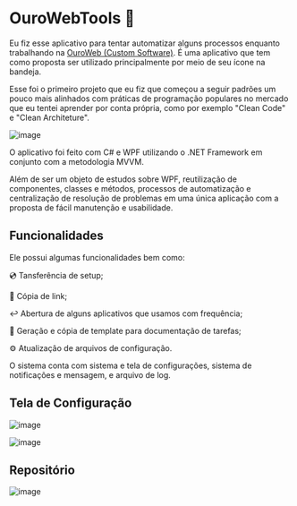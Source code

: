 # OuroWebTools :toolbox:

Eu fiz esse aplicativo para tentar automatizar alguns processos enquanto trabalhando na [OuroWeb (Custom Software)](https://customsoftware.com.br/). É uma aplicativo que tem como proposta ser utilizado principalmente por meio de seu ícone na bandeja.

Esse foi o primeiro projeto que eu fiz que começou a seguir padrões um pouco mais alinhados com práticas de programação populares no mercado que eu tentei aprender por conta própria, como por exemplo "Clean Code" e "Clean Architeture".

![image](https://user-images.githubusercontent.com/35270174/212320230-8fafd3d7-058f-428f-a07b-e4d59611036b.png)


O aplicativo foi feito com C# e WPF utilizando o .NET Framework em conjunto com a metodologia MVVM.

Além de ser um objeto de estudos sobre WPF, reutilização de componentes, classes e métodos, processos de automatização e centralização de resolução de problemas em uma única aplicação com a proposta de fácil manutenção e usabilidade.

## Funcionalidades

Ele possui algumas funcionalidades bem como:

:cd: Tansferência de setup;

:link: Cópia de link;

:leftwards_arrow_with_hook: Abertura de alguns aplicativos que usamos com frequência;

:pencil: Geração e cópia de template para documentação de tarefas;

:gear: Atualização de arquivos de configuração.

O sistema conta com sistema e tela de configurações, sistema de notificações e mensagem, e arquivo de log.

## Tela de Configuração

![image](https://user-images.githubusercontent.com/35270174/197627760-c5237a7f-c29f-4188-af0d-427a8c2bba86.png)

![image](https://user-images.githubusercontent.com/35270174/197627788-03e4e23a-85b1-479c-93fb-5bc030f89077.png)

## Repositório

![image](https://user-images.githubusercontent.com/35270174/197628165-523ccfe2-b004-44a8-8bcc-9a6d6306d0f9.png)
